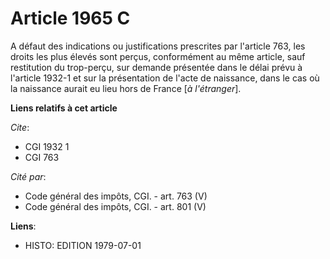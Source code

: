 # Article 1965 C

A défaut des indications ou justifications prescrites par l'article 763, les droits les plus élevés sont perçus, conformément
au même article, sauf restitution du trop-perçu, sur demande présentée dans le délai prévu à l'article 1932-1 et sur la
présentation de l'acte de naissance, dans le cas où la naissance aurait eu lieu hors de France [*à l'étranger*].

**Liens relatifs à cet article**

_Cite_:

  - CGI 1932 1
  - CGI 763

_Cité par_:

  - Code général des impôts, CGI. - art. 763 (V)
  - Code général des impôts, CGI. - art. 801 (V)

**Liens**:

  - HISTO: EDITION 1979-07-01
